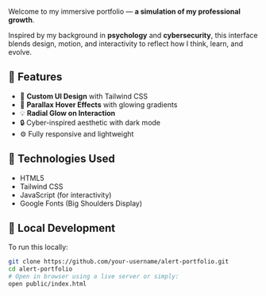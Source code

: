 Welcome to my immersive portfolio — **a simulation of my professional growth**.

Inspired by my background in **psychology** and **cybersecurity**, this interface blends design, motion, and interactivity to reflect how I think, learn, and evolve.

## 🔮 Features

- 🎨 **Custom UI Design** with Tailwind CSS
- 🌌 **Parallax Hover Effects** with glowing gradients
- 💡 **Radial Glow on Interaction**
- 🔒 Cyber-inspired aesthetic with dark mode
- ⚙️ Fully responsive and lightweight

## 📂 Technologies Used

- HTML5
- Tailwind CSS
- JavaScript (for interactivity)
- Google Fonts (Big Shoulders Display)

## 🚀 Local Development

To run this locally:

```bash
git clone https://github.com/your-username/alert-portfolio.git
cd alert-portfolio
# Open in browser using a live server or simply:
open public/index.html